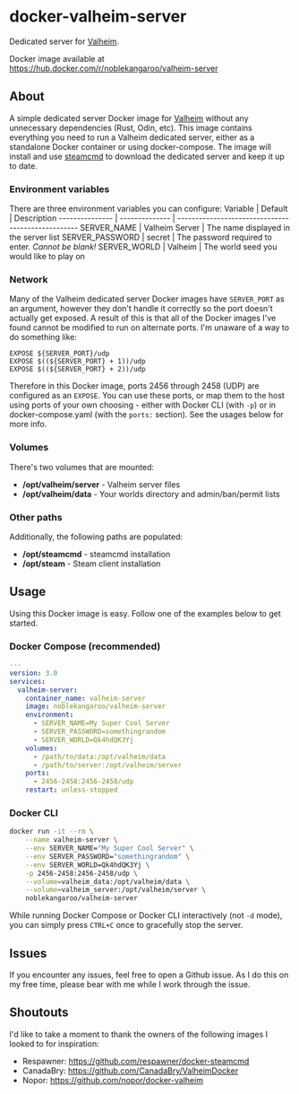 # docker-valheim-server
Dedicated server for [Valheim](https://store.steampowered.com/app/892970/Valheim/).

Docker image available at https://hub.docker.com/r/noblekangaroo/valheim-server

## About
A simple dedicated server Docker image for [Valheim](https://store.steampowered.com/app/892970/Valheim/) without any unnecessary dependencies (Rust, Odin, etc). This image contains everything you need to run a Valheim dedicated server, either as a standalone Docker container or using docker-compose. The image will install and use [steamcmd](https://developer.valvesoftware.com/wiki/SteamCMD) to download the dedicated server and keep it up to date.

### Environment variables
There are three environment variables you can configure:
Variable        | Default        | Description
--------------- | -------------- | --------------------------------------------------
SERVER_NAME     | Valheim Server | The name displayed in the server list
SERVER_PASSWORD | secret         | The password required to enter. *Cannot be blank!*
SERVER_WORLD    | Valheim        | The world seed you would like to play on

### Network
Many of the Valheim dedicated server Docker images have `SERVER_PORT` as an argument, however they don't handle it correctly so the port doesn't actually get exposed. A result of this is that all of the Docker images I've found cannot be modified to run on alternate ports. I'm unaware of a way to do something like:
```
EXPOSE ${SERVER_PORT}/udp
EXPOSE $((${SERVER_PORT} + 1))/udp
EXPOSE $((${SERVER_PORT} + 2))/udp
```

Therefore in this Docker image, ports 2456 through 2458 (UDP) are configured as an `EXPOSE`. You can use these ports, or map them to the host using ports of your own choosing - either with Docker CLI (with `-p`) or in docker-compose.yaml (with the `ports:` section). See the usages below for more info.

### Volumes
There's two volumes that are mounted:
  - **/opt/valheim/server** - Valheim server files
  - **/opt/valheim/data** - Your worlds directory and admin/ban/permit lists

### Other paths
Additionally, the following paths are populated:
  - **/opt/steamcmd** - steamcmd installation
  - **/opt/steam** - Steam client installation

## Usage
Using this Docker image is easy. Follow one of the examples below to get started.

### Docker Compose (recommended)
```yaml
---
version: 3.0
services:
  valheim-server:
    container_name: valheim-server
    image: noblekangaroo/valheim-server
    environment:
      - SERVER_NAME=My Super Cool Server
      - SERVER_PASSWORD=somethingrandom
      - SERVER_WORLD=Qk4hdQK3Yj
    volumes:
      - /path/to/data:/opt/valheim/data
      - /path/to/server:/opt/valheim/server
    ports:
      - 2456-2458:2456-2458/udp
    restart: unless-stopped
```

### Docker CLI
```bash
docker run -it --rm \
    --name valheim-server \
    --env SERVER_NAME="My Super Cool Server" \
    --env SERVER_PASSWORD="somethingrandom" \
    --env SERVER_WORLD=Qk4hdQK3Yj \
    -p 2456-2458:2456-2458/udp \
    --volume=valheim_data:/opt/valheim/data \
    --volume=valheim_server:/opt/valheim/server \
    noblekangaroo/valheim-server
```

While running Docker Compose or Docker CLI interactively (not `-d` mode), you can simply press `CTRL+C` once to gracefully stop the server.

## Issues
If you encounter any issues, feel free to open a Github issue. As I do this on my free time, please bear with me while I work through the issue.

## Shoutouts
I'd like to take a moment to thank the owners of the following images I looked to for inspiration:
  - Respawner: https://github.com/respawner/docker-steamcmd
  - CanadaBry: https://github.com/CanadaBry/ValheimDocker
  - Nopor: https://github.com/nopor/docker-valheim

